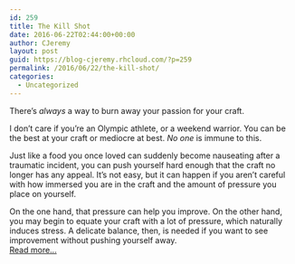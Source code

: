```yaml
---
id: 259
title: The Kill Shot
date: 2016-06-22T02:44:00+00:00
author: CJeremy
layout: post
guid: https://blog-cjeremy.rhcloud.com/?p=259
permalink: /2016/06/22/the-kill-shot/
categories:
  - Uncategorized
---
```

There&#8217;s _always_ a way to burn away your passion for your craft.

I don&#8217;t care if you&#8217;re an Olympic athlete, or a weekend warrior. You can be the best at your craft or mediocre at best. _No one_ is immune to this.

Just like a food you once loved can suddenly become nauseating after a traumatic incident, you can push yourself hard enough that the craft no longer has any appeal. It&#8217;s not easy, but it can happen if you aren&#8217;t careful with how immersed you are in the craft and the amount of pressure you place on yourself.

On the one hand, that pressure can help you improve. On the other hand, you may begin to equate your craft with a lot of pressure, which naturally induces stress. A delicate balance, then, is needed if you want to see improvement without pushing yourself away. <span class="post-teaser-more">&nbsp;<br /><a href="http://blog-cjeremy.rhcloud.com/2016/06/22/the-kill-shot/" title="Permanent Link: The Kill Shot" rel="bookmark">Read more...</br></span></p>